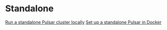 
# Standalone

[Run a standalone Pulsar cluster locally](https://pulsar.apache.org/docs/4.0.x/getting-started-standalone)
[Set up a standalone Pulsar in Docker](https://pulsar.apache.org/docs/4.0.x/standalone-docker/)